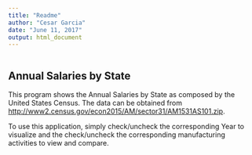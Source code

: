 ```yaml
---
title: "Readme"
author: "Cesar Garcia"
date: "June 11, 2017"
output: html_document
---
```


```{r setup, include=FALSE}
```

## Annual Salaries by State

This program shows the Annual Salaries by State as composed by the United States Census.  The data can be obtained from http://www2.census.gov/econ2015/AM/sector31/AM1531AS101.zip.

To use this application, simply check/uncheck the corresponding Year to visualize and the check/uncheck the corresponding manufacturing activities to view and compare.